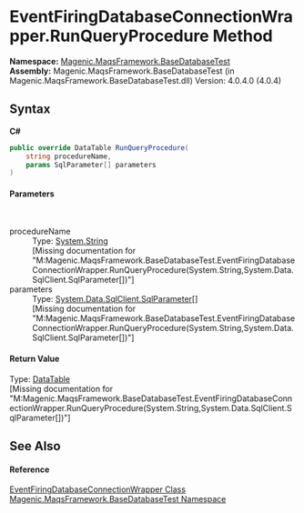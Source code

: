# EventFiringDatabaseConnectionWrapper.RunQueryProcedure Method 
 

**Namespace:**&nbsp;<a href="#/MAQS_4/Database_AUTOGENERATED/Magenic-MaqsFramework-BaseDatabaseTest_Namespace">Magenic.MaqsFramework.BaseDatabaseTest</a><br />**Assembly:**&nbsp;Magenic.MaqsFramework.BaseDatabaseTest (in Magenic.MaqsFramework.BaseDatabaseTest.dll) Version: 4.0.4.0 (4.0.4)

## Syntax

**C#**<br />
``` C#
public override DataTable RunQueryProcedure(
	string procedureName,
	params SqlParameter[] parameters
)
```


#### Parameters
&nbsp;<dl><dt>procedureName</dt><dd>Type: <a href="http://msdn2.microsoft.com/en-us/library/s1wwdcbf" target="_blank">System.String</a><br />\[Missing <param name="procedureName"/> documentation for "M:Magenic.MaqsFramework.BaseDatabaseTest.EventFiringDatabaseConnectionWrapper.RunQueryProcedure(System.String,System.Data.SqlClient.SqlParameter[])"\]</dd><dt>parameters</dt><dd>Type: <a href="http://msdn2.microsoft.com/en-us/library/4f844fc7" target="_blank">System.Data.SqlClient.SqlParameter</a>[]<br />\[Missing <param name="parameters"/> documentation for "M:Magenic.MaqsFramework.BaseDatabaseTest.EventFiringDatabaseConnectionWrapper.RunQueryProcedure(System.String,System.Data.SqlClient.SqlParameter[])"\]</dd></dl>

#### Return Value
Type: <a href="http://msdn2.microsoft.com/en-us/library/9186hy08" target="_blank">DataTable</a><br />\[Missing <returns> documentation for "M:Magenic.MaqsFramework.BaseDatabaseTest.EventFiringDatabaseConnectionWrapper.RunQueryProcedure(System.String,System.Data.SqlClient.SqlParameter[])"\]

## See Also


#### Reference
<a href="#/MAQS_4/Database_AUTOGENERATED/EventFiringDatabaseConnectionWrapper_Class">EventFiringDatabaseConnectionWrapper Class</a><br /><a href="#/MAQS_4/Database_AUTOGENERATED/Magenic-MaqsFramework-BaseDatabaseTest_Namespace">Magenic.MaqsFramework.BaseDatabaseTest Namespace</a><br />